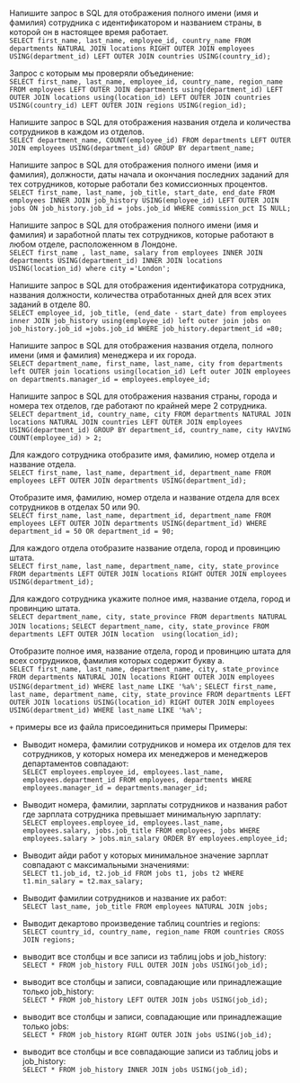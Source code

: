 Напишите запрос в SQL для отображения полного имени (имя и фамилия) сотрудника с идентификатором и названием страны, в которой он в настоящее время работает.<br />
```SELECT first_name, last_name, employee_id, country_name FROM departments NATURAL JOIN locations RIGHT OUTER JOIN employees USING(department_id) LEFT OUTER JOIN countries USING(country_id);```

Запрос с которым мы проверяли объединение:<br />
```SELECT first_name, last_name, employee_id, country_name, region_name FROM employees LEFT OUTER JOIN departments using(department_id) LEFT OUTER JOIN locations using(location_id) LEFT OUTER JOIN countries USING(country_id) LEFT OUTER JOIN regions USING(region_id);```

Напишите запрос в SQL для отображения названия отдела и количества сотрудников в каждом из отделов.<br />
```SELECT department_name, COUNT(employee_id) FROM departments LEFT OUTER JOIN employees USING(department_id) GROUP BY department_name;```

Напишите запрос в SQL для отображения полного имени (имя и фамилия), должности, даты начала и окончания последних заданий для тех сотрудников, которые работали без комиссионных процентов.<br />
```SELECT first_name, last_name, job_title, start_date, end_date FROM employees INNER JOIN job_history USING(employee_id) LEFT OUTER JOIN jobs ON job_history.job_id = jobs.job_id WHERE commission_pct IS NULL;```

Напишите запрос в SQL для отображения полного имени (имя и фамилия) и заработной платы тех сотрудников, которые работают в любом отделе, расположенном в Лондоне.<br />
```SELECT first_name , last_name, salary from employees INNER JOIN departments USING(department_id) INNER JOIN locations USING(location_id) where city ='London';```

Напишите запрос в SQL для отображения идентификатора сотрудника, названия должности, количества отработанных дней для всех этих заданий в отделе 80.<br />
```SELECT employee_id, job_title, (end_date - start_date) from employees inner JOIN job_history using(employee_id) left outer join jobs on job_history.job_id =jobs.job_id WHERE job_history.department_id =80;```

Напишите запрос в SQL для отображения названия отдела, полного имени (имя и фамилия) менеджера и их города.<br />
```SELECT department_name, first_name, last_name, city from departments left OUTER join locations using(location_id) Left outer JOIN employees on departments.manager_id = employees.employee_id;```

Напишите запрос в SQL для отображения названия страны, города и номера тех отделов, где работают по крайней мере 2 сотрудника.<br />
```SELECT department_id, country_name, city FROM departments NATURAL JOIN locations NATURAL JOIN countries LEFT OUTER JOIN employees USING(department_id) GROUP BY department_id, country_name, city HAVING COUNT(employee_id) > 2;```

Для каждого сотрудника отобразите имя, фамилию, номер отдела и название отдела.<br />
```SELECT first_name, last_name, department_id, department_name FROM employees LEFT OUTER JOIN departments USING(department_id);```

Отобразите имя, фамилию, номер отдела и название отдела для всех сотрудников в отделах 50 или 90.<br />
```SELECT first_name, last_name, department_id, department_name FROM employees LEFT OUTER JOIN departments USING(department_id) WHERE department_id = 50 OR department_id = 90;```

Для каждого отдела отобразите название отдела, город и провинцию штата.<br />
```SELECT first_name, last_name, department_name, city, state_province FROM departments LEFT OUTER JOIN locations RIGHT OUTER JOIN employees USING(department_id);```



Для каждого сотрудника укажите полное имя, название отдела, город и провинцию штата.<br />
```SELECT department_name, city, state_province FROM departments NATURAL JOIN locations;```
```SELECT department_name, city, state_province FROM departments LEFT OUTER JOIN location  using(location_id);```


Отобразите полное имя, название отдела, город и провинцию штата для всех сотрудников, фамилия которых содержит букву а.<br />
```SELECT first_name, last_name, department_name, city, state_province FROM departments NATURAL JOIN locations RIGHT OUTER JOIN employees USING(department_id) WHERE last_name LIKE '%a%';```
```SELECT first_name, last_name, department_name, city, state_province FROM departments LEFT OUTER JOIN locations USING(location_id) RIGHT OUTER JOIN employees USING(department_id) WHERE last_name LIKE '%a%';```


`+` примеры все из файла присоединиться примеры
Примеры:
+ Выводит номера, фамилии сотрудников и номера их отделов для тех сотрудников, у которых номера их менеджеров и менеджеров департаментов совпадают:<br />
```SELECT employees.employee_id, employees.last_name, employees.department_id FROM employees, departments WHERE employees.manager_id = departments.manager_id;```

+ Выводит номера, фамилии, зарплаты сотрудников и названия работ где зарплата сотрудника превышает минимальную зарплату:<br />
```SELECT employees.employee_id, employees.last_name, employees.salary, jobs.job_title FROM employees, jobs WHERE employees.salary > jobs.min_salary ORDER BY employees.employee_id;```

+ Выводит айди работ у которых минимальное значение зарплат совпадают с максимальными значениями:<br />
```SELECT t1.job_id, t2.job_id FROM jobs t1, jobs t2 WHERE t1.min_salary = t2.max_salary;```

+ Выводит фамилии сотрудников и название их работ: <br />
```SELECT last_name, job_title FROM employees NATURAL JOIN jobs;```

+ Выводит декартово произведение таблиц countries и regions: <br />
```SELECT country_id, country_name, region_name FROM countries CROSS JOIN regions;```

+ выводит все столбцы и все записи из таблиц jobs и job_history: <br />
```SELECT * FROM job_history FULL OUTER JOIN jobs USING(job_id);```

+ выводит все столбцы и записи, совпадающие или принадлежащие только job_history: <br />
```SELECT * FROM job_history LEFT OUTER JOIN jobs USING(job_id);```

+ выводит все столбцы и записи, совпадающие или принадлежащие только jobs: <br />
```SELECT * FROM job_history RIGHT OUTER JOIN jobs USING(job_id);```

+ выводит все столбцы и все совпадающие записи из таблиц jobs и job_history: <br />
```SELECT * FROM job_history INNER JOIN jobs USING(job_id);```



